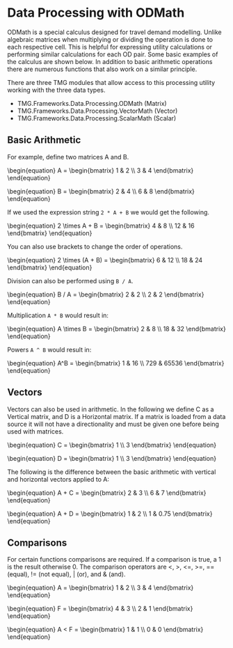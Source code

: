 # Data Processing with ODMath

ODMath is a special calculus designed for travel demand modelling. Unlike algebraic matrices when multiplying or dividing the operation is done to each respective cell. This is helpful for expressing utility calculations or performing similar calculations for each OD pair. Some basic examples of the calculus are shown below. In addition to basic arithmetic operations there are numerous functions that also work on a similar principle.

There are three TMG modules that allow access to this processing utility working with the three data types.

* TMG.Frameworks.Data.Processing.ODMath (Matrix)
* TMG.Frameworks.Data.Processing.VectorMath (Vector)
* TMG.Frameworks.Data.Processing.ScalarMath (Scalar)

## Basic Arithmetic

For example, define two matrices A and B.

\begin{equation} A = \begin{bmatrix}
      1 & 2          \\\\
      3 & 4
\end{bmatrix} \end{equation}

\begin{equation} B = \begin{bmatrix}
    2 & 4          \\\\
    6 & 8
\end{bmatrix} \end{equation}


If we used the expression string `2 * A + B` we would get the following.

\begin{equation}
2 \times A + B = \begin{bmatrix}
    4 & 8          \\\\
    12 & 16
\end{bmatrix} \end{equation}

You can also use brackets to change the order of operations.

\begin{equation}
2 \times (A + B) = \begin{bmatrix}
   6 & 12          \\\\
   18 & 24
\end{bmatrix} \end{equation}

Division can also be performed using `B / A`.

\begin{equation}
B / A = \begin{bmatrix}
    2 & 2          \\\\
    2 & 2
\end{bmatrix} \end{equation}

Multiplication `A * B` would result in:

\begin{equation}
A \times B = \begin{bmatrix}
    2 & 8          \\\\
    18 & 32
\end{bmatrix} \end{equation}

Powers `A ^ B` would result in:

\begin{equation}
A^B = \begin{bmatrix}
    1 & 16          \\\\
   729 & 65536
\end{bmatrix} \end{equation}

## Vectors

Vectors can also be used in arithmetic.  In the following we define C as a Vertical matrix, and D is a Horizontal matrix.  If a matrix is loaded from a data source it will not have a directionality and must be given one before being used with matrices.

\begin{equation}
C =
\begin{bmatrix}
    1 \\\\
   3
 \end{bmatrix} \end{equation}

\begin{equation}
D =
 \begin{bmatrix}
   1 \\\\
    3
\end{bmatrix} \end{equation}

The following is the difference between the basic arithmetic with vertical and horizontal vectors applied to A:

\begin{equation}
A + C =
\begin{bmatrix}
  2 & 3 \\\\
  6 & 7
\end{bmatrix} \end{equation}

\begin{equation}
A + D =
\begin{bmatrix}
  1 & 2 \\\\
  1 & 0.75
\end{bmatrix} \end{equation}

## Comparisons

For certain functions comparisons are required.  If a comparison is true, a 1 is the result otherwise 0.
The comparison operators are <, >, <=, >=, == (equal), != (not equal), | (or), and & (and).

\begin{equation}
A = \begin{bmatrix}
       1 & 2          \\\\
       3 & 4
\end{bmatrix} \end{equation}

\begin{equation}
 F = 
\begin{bmatrix}
  4 & 3 \\\\
  2 & 1
\end{bmatrix} \end{equation}

\begin{equation}
A < F =
  \begin{bmatrix}
    1 & 1 \\\\
    0 & 0
  \end{bmatrix} \end{equation}
